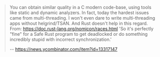 >You can obtain similar quality in a C modern code-base, using tools like static and dynamic analyzers. In fact, today the hardest issues came from multi-threading. I won't even dare to write multi-threading apps without helgrind/TSAN.
And Rust doesn't help in this regard. From: https://doc.rust-lang.org/nomicon/races.html 'So it's perfectly "fine" for a Safe Rust program to get deadlocked or do something incredibly stupid with incorrect synchronization.'
>
>-- https://news.ycombinator.com/item?id=13317147
